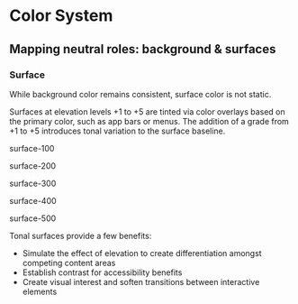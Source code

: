 # Color System

## Mapping neutral roles: background & surfaces

### Surface

<div class="grid grid-cols-2 items-center justify-center">
<div>

While background color remains consistent, surface color is not static.

Surfaces at elevation levels +1 to +5 are tinted via color overlays based on the primary color, such as app bars or menus. The addition of a grade from +1 to +5 introduces tonal variation to the surface baseline.

</div>
    <div class="not-prose">
        <div class="bg-surface-100 pb-6 pr-6 pl-6">
            <p class="text-on-surface text-sm py-1">surface-100</p>
            <div class="bg-surface-200 pb-6 pr-6 pl-6">
                <p class="text-on-surface text-sm py-1">surface-200</p>
                <div class="bg-surface-300 pb-6 pr-6 pl-6">
                    <p class="text-on-surface text-sm py-1">surface-300</p>
                    <div class="bg-surface-400 pb-6 pr-6 pl-6">
                        <p class="text-on-surface text-sm py-1">surface-400</p>
                        <div class="bg-surface-500 pb-6 pr-6 pl-6">
                            <p class="text-on-surface text-sm py-1">surface-500</p>
                        </div>
                    </div>
                </div>
            </div>
        </div>
    </div>
</div>

Tonal surfaces provide a few benefits:

- Simulate the effect of elevation to create differentiation amongst competing content areas
- Establish contrast for accessibility benefits
- Create visual interest and soften transitions between interactive elements
